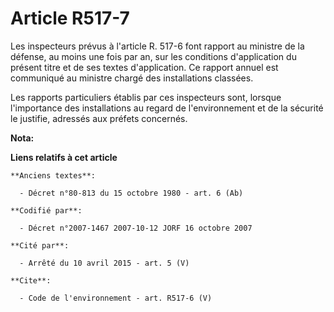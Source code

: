 # Article R517-7

Les inspecteurs prévus à l'article R. 517-6 font rapport au ministre de la défense, au moins une fois par an, sur les
conditions d'application du présent titre et de ses textes d'application. Ce rapport annuel est communiqué au ministre chargé
des installations classées. 

Les rapports particuliers établis par ces inspecteurs sont, lorsque l'importance des installations au regard de
l'environnement et de la sécurité le justifie, adressés aux préfets concernés.

**Nota:**



**Liens relatifs à cet article**

	**Anciens textes**:

	  - Décret n°80-813 du 15 octobre 1980 - art. 6 (Ab)

	**Codifié par**:

	  - Décret n°2007-1467 2007-10-12 JORF 16 octobre 2007

	**Cité par**:

	  - Arrêté du 10 avril 2015 - art. 5 (V)

	**Cite**:

	  - Code de l'environnement - art. R517-6 (V)
